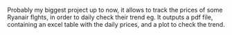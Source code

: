 Probably my biggest project up to now, it allows to track the prices of some Ryanair flghts, in order to daily check their trend eg.
It outputs a pdf file, containing an excel table with the daily prices, and a plot to check the trend.


